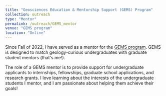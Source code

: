 ```yaml
---
title: "Geosciences Education & Mentorship Support (GEMS) Program"
collection: outreach
type: "Mentor"
permalink: /outreach/GEMS_mentor
venue: "GEMS program"
location: "Online"
---
```


Since Fall of 2022, I have served as a mentor for the <a href="https://urgeoscience.org/"> GEMS program</a>. GEMS is designed to match geology-curious 
undergraduates with graduate student mentors (that's me!).

The role of a GEMS mentor is to provide support for undergraduate applicants to internships, fellowships, graduate school applications, and research grants. I love learning about the interests of the undergraduate students I mentor, and I am passionate about helping them achieve their goals!


